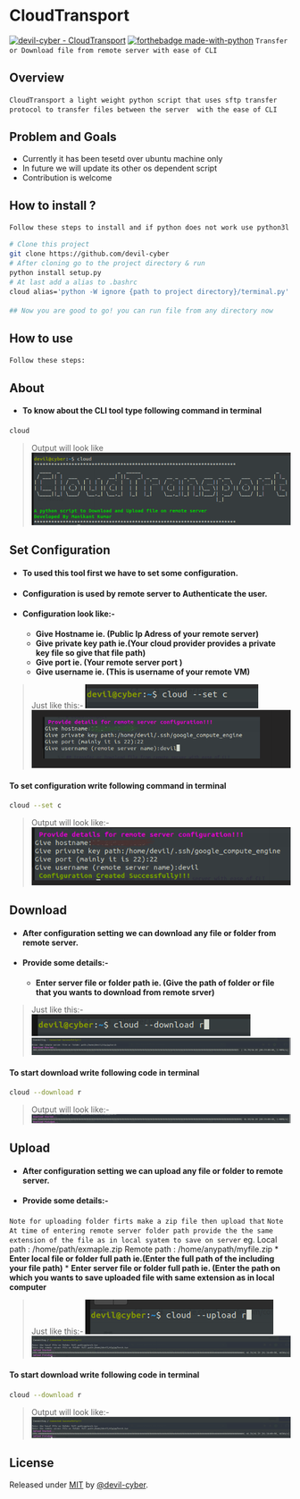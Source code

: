 # CloudTransport
[![devil-cyber - CloudTransport](https://img.shields.io/static/v1?label=devil-cyber&message=CloudTransport&color=blue&logo=github)](https://github.com/devil-cyber/CloudTransport)
[![forthebadge made-with-python](http://ForTheBadge.com/images/badges/made-with-python.svg)](https://www.python.org/)
`Transfer or Download file from remote server with ease of CLI`
## Overview
`CloudTransport a light weight python script that uses sftp transfer protocol to transfer files between the server 
with the ease of CLI`

## Problem and Goals
- Currently it has been tesetd over ubuntu machine only
- In future we will update its other os dependent script
- Contribution is welcome 

## How to install ?
`Follow these steps to install and if python does not work use python3l`
```sh
# Clone this project
git clone https://github.com/devil-cyber
# After cloning go to the project directory & run
python install setup.py
# At last add a alias to .bashrc 
cloud alias='python -W ignore {path to project directory}/terminal.py'

## Now you are good to go! you can run file from any directory now
```


## How to use
`Follow these steps:`
## About
- #### To know about the CLI tool type following command in terminal
```sh
cloud
```
> Output will look like
![About](https://github.com/devil-cyber/asset/raw/main/about.png)

## Set Configuration
- #### To used this tool first we have to set some configuration.
- #### Configuration is used by remote server to Authenticate the user.
- #### Configuration look like:-
    * **Give Hostname  ie. (Public Ip Adress of your remote server)**
    * **Give private key path ie.(Your cloud provider provides a private key file so give that file path)**
    * **Give port ie. (Your remote server port )**
    * **Give username ie. (This is username of your remote VM)**
> Just like this:-
![config](https://github.com/devil-cyber/asset/raw/main/set_config1.png)
![config](https://github.com/devil-cyber/asset/raw/main/newc.png)
#### To set configuration write following command in terminal
```sh
cloud --set c
```
> Output will look like:-
![config](https://github.com/devil-cyber/asset/raw/main/nec.png)

## Download
- #### After configuration setting we can download any file or folder from remote server.
- #### Provide some details:-
    * **Enter server file or folder path  ie. (Give the path of folder or file that you wants to download from remote srver)**
> Just like this:-
![download](https://github.com/devil-cyber/asset/raw/main/download1.png)
![download2](https://github.com/devil-cyber/asset/raw/main/download2.png)
#### To start download write following code in terminal
```sh
cloud --download r
```
> Output will look like:-
![download3](https://github.com/devil-cyber/asset/raw/main/download3.png)


## Upload
- #### After configuration setting we can upload any file or folder to remote server.
- #### Provide some details:-
`Note for uploading folder firts make a zip file then upload that` 
`Note At time of entering remote server folder path provide the the same extension of the file as in local syatem to save on server` 
eg. Local path : /home/path/exmaple.zip
    Remote path : /home/anypath/myfile.zip
    * **Enter local file or folder full path ie.(Enter the full path of the including your file path)**
    *  **Enter server file or folder full path ie. (Enter the path on which you wants to save uploaded file with same extension as in local computer**
> Just like this:-
![download](https://github.com/devil-cyber/asset/raw/main/upload1.png)
![download2](https://github.com/devil-cyber/asset/raw/main/upload3.png)
#### To start download write following code in terminal
```sh
cloud --download r
```
> Output will look like:-
![download3](https://github.com/devil-cyber/asset/raw/main/upload3.png)



## License

Released under [MIT](/LICENSE) by [@devil-cyber](https://github.com/devil-cyber).


